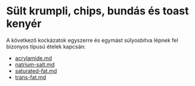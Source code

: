 # Sült krumpli, chips, bundás és toast kenyér

A következő kockázatok egyszerre és egymást súlyosbítva lépnek fel bizonyos típusú ételek kapcsán:

* [acrylamide.md](./acrylamide.md)
* [natrium-salt.md](./natrium-salt.md)
* [saturated-fat.md](./saturated-fat.md)
* [trans-fat.md](./trans-fat.md)
